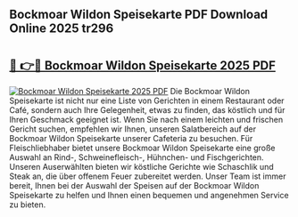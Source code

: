 ## Bockmoar Wildon Speisekarte PDF Download Online 2025 tr296

# <h2><a href="http://gc6yk2.nevu.top/?p=Bockmoar+Wildon+Speisekarte">🔗 👉🔴 Bockmoar Wildon Speisekarte 2025 PDF</a></h2>

[![Bockmoar Wildon Speisekarte 2025 PDF](https://i.imgur.com/dBaPXMq.png)](http://gc6yk2.nevu.top/?p=Bockmoar+Wildon+Speisekarte)
Die Bockmoar Wildon Speisekarte ist nicht nur eine Liste von Gerichten in einem Restaurant oder Café, sondern auch Ihre Gelegenheit, etwas zu finden, das köstlich und für Ihren Geschmack geeignet ist. Wenn Sie nach einem leichten und frischen Gericht suchen, empfehlen wir Ihnen, unseren Salatbereich auf der Bockmoar Wildon Speisekarte unserer Cafeteria zu besuchen. Für Fleischliebhaber bietet unsere Bockmoar Wildon Speisekarte eine große Auswahl an Rind-, Schweinefleisch-, Hühnchen- und Fischgerichten. Unseren Auserwählten bieten wir köstliche Gerichte wie Schaschlik und Steak an, die über offenem Feuer zubereitet werden. Unser Team ist immer bereit, Ihnen bei der Auswahl der Speisen auf der Bockmoar Wildon Speisekarte zu helfen und Ihnen einen bequemen und angenehmen Service zu bieten.
